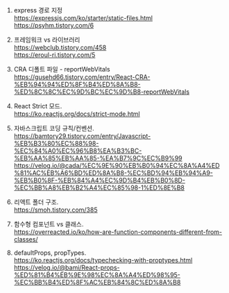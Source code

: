 1. express 경로 지정   
https://expressjs.com/ko/starter/static-files.html   
https://psyhm.tistory.com/6   

2. 프레임워크 vs 라이브러리   
https://webclub.tistory.com/458   
https://eroul-ri.tistory.com/5   

3. CRA 디폴트 파일 - reportWebVitals   
https://gusehd66.tistory.com/entry/React-CRA-%EB%94%94%ED%8F%B4%ED%8A%B8-%ED%8C%8C%EC%9D%BC%EC%9D%B8-reportWebVitals   

4. React Strict 모드.   
https://ko.reactjs.org/docs/strict-mode.html    

5. 자바스크립트 코딩 규칙/컨벤션.   
https://bamtory29.tistory.com/entry/Javascript-%EB%B3%80%EC%88%98-%EC%84%A0%EC%96%B8%EA%B3%BC-%EB%AA%85%EB%AA%85-%EA%B7%9C%EC%B9%99   
https://velog.io/@cada/%EC%9E%90%EB%B0%94%EC%8A%A4%ED%81%AC%EB%A6%BD%ED%8A%B8-%EC%BD%94%EB%94%A9-%EB%B0%8F-%EB%84%A4%EC%9D%B4%EB%B0%8D-%EC%BB%A8%EB%B2%A4%EC%85%98-1%ED%8E%B8   

6. 리액트 폴더 구조.   
https://smoh.tistory.com/385   

7. 함수형 컴포넌트 vs 클래스.   
https://overreacted.io/ko/how-are-function-components-different-from-classes/   

8. defaultProps, propTypes.   
https://ko.reactjs.org/docs/typechecking-with-proptypes.html   
https://velog.io/@bami/React-props-%ED%81%B4%EB%9E%98%EC%8A%A4%ED%98%95-%EC%BB%B4%ED%8F%AC%EB%84%8C%ED%8A%B8   
